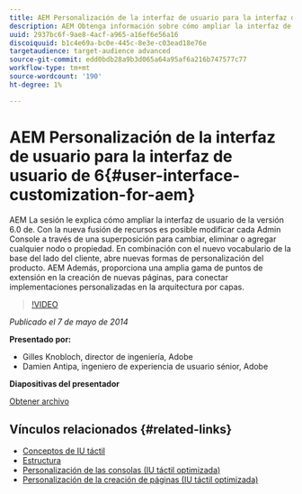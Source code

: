 ```yaml
---
title: AEM Personalización de la interfaz de usuario para la interfaz de usuario de 6
description: AEM Obtenga información sobre cómo ampliar la interfaz de usuario de 6.0. Con la nueva fusión de recursos es posible modificar cada Admin Console a través de una superposición para cambiar, eliminar o agregar cualquier nodo o propiedad.
uuid: 2937bc6f-9ae8-4acf-a965-a16ef6e56a16
discoiquuid: b1c4e69a-bc0e-445c-8e3e-c03ead18e76e
targetaudience: target-audience advanced
source-git-commit: edd0bdb28a9b3d065a64a95af6a216b747577c77
workflow-type: tm+mt
source-wordcount: '190'
ht-degree: 1%

---
```


# AEM Personalización de la interfaz de usuario para la interfaz de usuario de 6{#user-interface-customization-for-aem}

AEM La sesión le explica cómo ampliar la interfaz de usuario de la versión 6.0 de. Con la nueva fusión de recursos es posible modificar cada Admin Console a través de una superposición para cambiar, eliminar o agregar cualquier nodo o propiedad. En combinación con el nuevo vocabulario de la base del lado del cliente, abre nuevas formas de personalización del producto. AEM Además, proporciona una amplia gama de puntos de extensión en la creación de nuevas páginas, para conectar implementaciones personalizadas en la arquitectura por capas.

>[!VIDEO](https://video.tv.adobe.com/v/19519/?quality=9)

*Publicado el 7 de mayo de 2014*

**Presentado por:**

* Gilles Knobloch, director de ingeniería, Adobe
* Damien Antipa, ingeniero de experiencia de usuario sénior, Adobe

**Diapositivas del presentador**

[Obtener archivo](assets/user-interface-customization-for-aem6.pdf)

## Vínculos relacionados {#related-links}

* [Conceptos de IU táctil](http://docs.adobe.com/docs/en/aem/6-0/develop/the-basics/touch-ui-concepts.html)
* [Estructura](http://docs.adobe.com/docs/en/aem/6-0/develop/the-basics/touch-ui-structure.html)
* [Personalización de las consolas (IU táctil optimizada)](http://docs.adobe.com/docs/en/aem/6-0/develop/extending/customizing-consoles-touch.html)
* [Personalización de la creación de páginas (IU táctil optimizada)](http://docs.adobe.com/docs/en/aem/6-0/develop/extending/customizing-page-authoring-touch.html)

